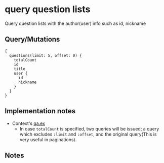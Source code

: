 # query question lists

Query question lists with the author(user) info such as id, nickname

## Query/Mutations

```
{
  questions(limit: 5, offset: 0) {
    totalCount
    id
    title
    user {
      id
      nickname
    }
  }
}
```

## Implementation notes
- Context's [qa.ex](https://github.com/hykw/absinthe_showcase/blob/master/src/lib/showcase/qa/qa.ex)
  - In case `totalCount` is specified, two queries will be issued; a query which excludes `:limit` and `:offset`, and the original query(This is very useful in paginations).

## Notes
